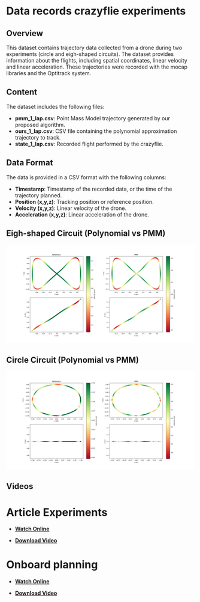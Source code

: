 # Data records crazyflie experiments

## Overview

This dataset contains trajectory data collected from a drone during two experiments (circle and eigh-shaped circuits). The dataset provides information about the flights, including spatial coordinates, linear velocity and linear acceleration. These trajectories were recorded with the mocap libraries and the Optitrack system.

## Content
The dataset includes the following files:

- **pmm_1_lap.csv**: Point Mass Model trajectory generated by our proposed algorithm.
- **ours_1_lap.csv**: CSV file containing the polynomial approximation trajectory to track.
- **state_1_lap.csv**: Recorded flight performed by the crazyflie.

## Data Format
The data is provided in a CSV format with the following columns:

- **Timestamp**: Timestamp of the recorded data, or the time of the trajectory planned.
- **Position (x,y,z)**: Tracking position or reference position.
- **Velocity (x,y,z)**: Linear velocity of the drone.
- **Acceleration (x,y,z)**: Linear acceleration of the drone.

## Eigh-shaped Circuit (Polynomial vs PMM)

![Eight](docs/fig/ApproximatedVsPmmEight.png)


## Circle Circuit (Polynomial vs PMM)

![Circle](docs/fig/ApproximatedVsPmmCircle.png)

## Videos

# Article Experiments

- [**Watch Online**](https://uma365-my.sharepoint.com/:v:/g/personal/0619348134_uma_es/Ebtii275ecVKsaUWHCuiqxMBczokZUhXqrmIC4-2T8rIug?e=ByL2ja&nav=eyJyZWZlcnJhbEluZm8iOnsicmVmZXJyYWxBcHAiOiJTdHJlYW1XZWJBcHAiLCJyZWZlcnJhbFZpZXciOiJTaGFyZURpYWxvZy1MaW5rIiwicmVmZXJyYWxBcHBQbGF0Zm9ybSI6IldlYiIsInJlZmVycmFsTW9kZSI6InZpZXcifX0%3D)
  
- [**Download Video**](docs/video/VideoExperiments.mp4)
<!-- <video controls>
    <source src="docs/video/VideoExperiments.mp4" type="video/mp4">
</video> -->


# Onboard planning

- [**Watch Online**](https://uma365-my.sharepoint.com/:v:/g/personal/0619348134_uma_es/EcaimY1DYhVFge4UI0j49LUBbCxry97zIFrG00IRNSvnzA?e=JaoaRs&nav=eyJyZWZlcnJhbEluZm8iOnsicmVmZXJyYWxBcHAiOiJTdHJlYW1XZWJBcHAiLCJyZWZlcnJhbFZpZXciOiJTaGFyZURpYWxvZy1MaW5rIiwicmVmZXJyYWxBcHBQbGF0Zm9ybSI6IldlYiIsInJlZmVycmFsTW9kZSI6InZpZXcifX0%3D) 

- [**Download Video**](docs/video/VideoExperiments.mp4)
<!-- <video controls>
    <source src="docs/video/real_time_planning.mp4" type="video/mp4">
</video> -->
